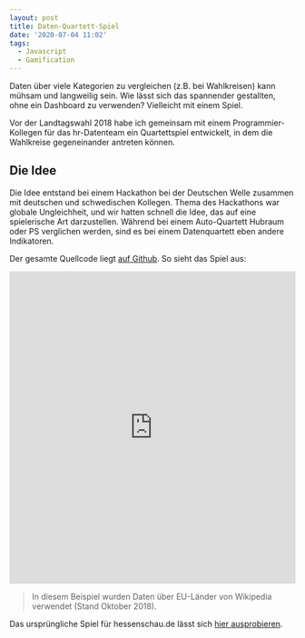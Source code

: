 ```yaml
---
layout: post
title: Daten-Quartett-Spiel
date: '2020-07-04 11:02'
tags:
  - Javascript
  - Gamification
---
```


Daten über viele Kategorien zu vergleichen (z.B. bei Wahlkreisen) kann mühsam
und langweilig sein. Wie lässt sich das spannender gestallten, ohne ein Dashboard
zu verwenden? Vielleicht mit einem Spiel.

<!-- more -->

Vor der Landtagswahl 2018 habe ich gemeinsam mit einem Programmier-Kollegen
für das hr-Datenteam ein Quartettspiel entwickelt, in dem die Wahlkreise
gegeneinander antreten können.

## Die Idee

Die Idee entstand bei einem Hackathon bei der Deutschen Welle zusammen
mit deutschen und schwedischen Kollegen. Thema des Hackathons war globale
Ungleichheit, und wir hatten schnell die Idee, das auf eine spielerische Art
darzustellen. Während bei einem Auto-Quartett Hubraum oder PS verglichen werden,
sind es bei einem Datenquartett eben andere Indikatoren.

Der gesamte Quellcode liegt [auf Github](https://www.github.com/hafertill/toptrumps/).
So sieht das Spiel aus:

<iframe style="width: 100%; height: 550px; border: 0;"
  src="https://hafertill.github.io/toptrumps/"></iframe>

>In diesem Beispiel wurden Daten über EU-Länder von Wikipedia verwendet
(Stand Oktober 2018).

Das ursprüngliche Spiel für hessenschau.de lässt sich [hier ausprobieren](https://www.hessenschau.de/politik/wahlen/landtagswahl-2018/das-grosse-hrwahl-quartett,ltw18-wahlkreisquartett-104.html).
